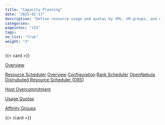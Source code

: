 ```yaml
---
title: "Capacity Planning"
date: "2025-02-17"
description: "Define resource usage and quotas by VMs, VM groups, and cloud users"
categories:
pageintoc: "133"
tags:
no_list: "true"
weight: "3"
---
```


<!--# Capacity Planning -->

{{< card >}}
<p></p>
<a href="overview">Overview</a>
<p></p>
<a href="scheduler">Resource Scheduler</a>
<inl>
<a href="scheduler/overview">Overview</a>
</inl>
<inl>
<a href="scheduler/configuration">Configuration</a>
</inl>
<inl>
<a href="scheduler/rank_scheduler">Rank Scheduler</a>
</inl>
<inl>
<a href="scheduler/drs">OpenNebula Distrubuted Resource Scheduler (DRS)</a>
</inl>
<p></p>
<a href="overcommitment">Host Overcommitment</a>
<p></p>
<a href="quotas">Usage Quotas</a>
<p></p>
<a href="affinity">Affinity Groups</a>
<p></p>
{{< /card >}}
